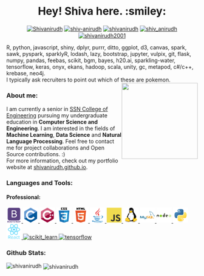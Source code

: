 <h1 align="center">Hey! Shiva here. :smiley:</h1>

<p align="center">
<a href="mailto:shivanirudh2001@gmail.com" target="blank"><img align="center" src="https://cdn.jsdelivr.net/npm/simple-icons@3.0.1/icons/gmail.svg" alt = "Shivanirudh" height = "30" width = "30" /></a>
<a href="https://www.linkedin.com/in/shivanirudh-s-g/" target="blank"><img align="center" src="https://cdn.jsdelivr.net/npm/simple-icons@3.0.1/icons/linkedin.svg" alt="shiv-anirudh" height="30" width="30" /></a>
<a href="https://fb.com/shivanirudh s g" target="blank"><img align="center" src="https://cdn.jsdelivr.net/npm/simple-icons@3.0.1/icons/facebook.svg" alt="shivanirudh" height="30" width="30" /></a>
<a href="https://instagram.com/shivanirudh" target="blank"><img align="center" src="https://cdn.jsdelivr.net/npm/simple-icons@3.0.1/icons/instagram.svg" alt="shiv_anirudh" height="30" width="30" /></a>
<a href="https://www.hackerrank.com/shivanirudh2001" target="blank"><img align="center" src="https://cdn.jsdelivr.net/npm/simple-icons@3.0.1/icons/hackerrank.svg" alt="shivanirudh2001" height="30" width="30" /></a>
</p>
<p align="left">
 R, python, javascript, shiny, dplyr, purrr, ditto, ggplot, d3, canvas, spark, sawk, pyspark, sparklyR, lodash, lazy, bootstrap, jupyter, vulpix, git, flask, numpy, pandas, feebas, scikit, bgm, bayes, h20.ai, sparkling-water, tensorflow, keras, onyx, ekans, hadoop, scala, unity, gc, metapod, c#/c++, krebase, neo4j.
<br> I typically ask recruiters to point out which of these are pokemon.
<img src="https://media.giphy.com/media/fns1AVKMOc20U/giphy.gif" width="200" height="200" align="right" />

<p>
<h3 align="left">About me:</h3>
I am currently a senior in <a href="www.ssn.edu.in">SSN College of Engineering</a> pursuing my undergraduate education in <b>Computer Science and Engineering</b>. I am interested in the fields of <b>Machine Learning</b>, <b>Data Science</b> and <b>Natural Language Processing</b>. Feel free to contact me for project collaborations and Open Source contributions. :)<br>For more information, check out my portfolio website at <a href="https://shivanirudh.github.io">shivanirudh.github.io</a>. 

<h3 align="left">Languages and Tools:</h3>

<h4 align="left">Professional:</h4>
<p align="left"> 
  <a href="https://getbootstrap.com" target="_blank"> <img src="https://raw.githubusercontent.com/devicons/devicon/master/icons/bootstrap/bootstrap-plain-wordmark.svg" alt="bootstrap" width="40" height="40"/> </a>
 <a href="https://www.cprogramming.com/" target="_blank"> <img src="https://raw.githubusercontent.com/devicons/devicon/master/icons/c/c-original.svg" alt="c" width="40" height="40"/> </a> 
  <a href="https://www.w3schools.com/cpp/" target="_blank"> <img src="https://raw.githubusercontent.com/devicons/devicon/master/icons/cplusplus/cplusplus-original.svg" alt="cplusplus" width="40" height="40"/> </a>
  <a href="https://www.w3schools.com/css/" target="_blank"> <img src="https://raw.githubusercontent.com/devicons/devicon/master/icons/css3/css3-original-wordmark.svg" alt="css3" width="40" height="40"/> </a> 
  <a href="https://www.w3.org/html/" target="_blank"> <img src="https://raw.githubusercontent.com/devicons/devicon/master/icons/html5/html5-original-wordmark.svg" alt="html5" width="40" height="40"/> </a> 
  <a href="https://www.java.com" target="_blank"> <img src="https://raw.githubusercontent.com/devicons/devicon/master/icons/java/java-original.svg" alt="java" width="40" height="40"/> </a> 
  <a href="https://developer.mozilla.org/en-US/docs/Web/JavaScript" target="_blank"> <img src="https://raw.githubusercontent.com/devicons/devicon/master/icons/javascript/javascript-original.svg" alt="javascript" width="40" height="40"/> </a> 
  <a href="https://www.linux.org/" target="_blank"> <img src="https://raw.githubusercontent.com/devicons/devicon/master/icons/linux/linux-original.svg" alt="linux" width="40" height="40"/> </a> 
  <a href="https://www.mysql.com/" target="_blank"> <img src="https://raw.githubusercontent.com/devicons/devicon/master/icons/mysql/mysql-original-wordmark.svg" alt="mysql" width="40" height="40"/> </a> 
  <a href="https://nodejs.org" target="_blank"> <img src="https://raw.githubusercontent.com/devicons/devicon/master/icons/nodejs/nodejs-original-wordmark.svg" alt="nodejs" width="40" height="40"/> </a> 
  <a href="https://www.python.org" target="_blank"> <img src="https://raw.githubusercontent.com/devicons/devicon/master/icons/python/python-original.svg" alt="python" width="40" height="40"/> </a> 
  <a href="https://reactjs.org/" target="_blank"> <img src="https://raw.githubusercontent.com/devicons/devicon/master/icons/react/react-original-wordmark.svg" alt="react" width="40" height="40"/> </a> 
  <a href="https://scikit-learn.org/" target="_blank"> <img src="https://upload.wikimedia.org/wikipedia/commons/0/05/Scikit_learn_logo_small.svg" alt="scikit_learn" width="40" height="40"/> </a> 
  <a href="https://www.tensorflow.org" target="_blank"> <img src="https://www.vectorlogo.zone/logos/tensorflow/tensorflow-icon.svg" alt="tensorflow" width="40" height="40"/> </a> 
</p>

<h3 align="left">Github Stats:</h3>
<p><img align="left" src="https://github-readme-stats.vercel.app/api/top-langs?username=shivanirudh&show_icons=true&locale=en&layout=compact" alt="shivanirudh" /></p>

<p>&nbsp;<img align="center" src="https://github-readme-stats.vercel.app/api?username=shivanirudh&show_icons=true&locale=en" alt="shivanirudh" /></p>





<!--
**Shivanirudh/Shivanirudh** is a ✨ _special_ ✨ repository because its `README.md` (this file) appears on your GitHub profile.

Here are some ideas to get you started:

- 🔭 I’m currently working on ...
- 🌱 I’m currently learning ...
- 👯 I’m looking to collaborate on ...
- 🤔 I’m looking for help with ...
- 💬 Ask me about ...
- 📫 How to reach me: ...
- 😄 Pronouns: ...
- ⚡ Fun fact: ...
-->
